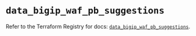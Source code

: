 # `data_bigip_waf_pb_suggestions`

Refer to the Terraform Registry for docs: [`data_bigip_waf_pb_suggestions`](https://registry.terraform.io/providers/f5networks/bigip/1.24.1/docs/data-sources/waf_pb_suggestions).
